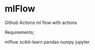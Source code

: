# mlFlow
Github Actions
ml flow with actions


Requirements;

mlflow
scikit-learn
pandas
numpy
jupyter



